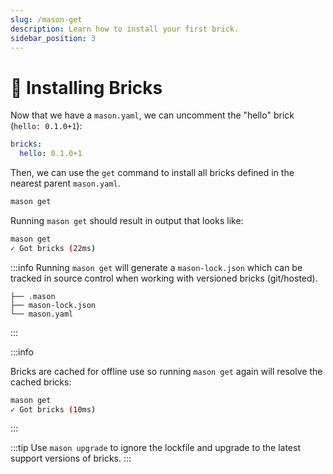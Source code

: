```yaml
---
slug: /mason-get
description: Learn how to install your first brick.
sidebar_position: 3
---
```


# 🧱 Installing Bricks

Now that we have a `mason.yaml`, we can uncomment the "hello" brick (`hello: 0.1.0+1`):

```yaml
bricks:
  hello: 0.1.0+1
```

Then, we can use the `get` command to install all bricks defined in the nearest parent `mason.yaml`.

```bash
mason get
```

Running `mason get` should result in output that looks like:

```bash
mason get
✓ Got bricks (22ms)
```

:::info
Running `mason get` will generate a `mason-lock.json` which can be tracked in source control when working with versioned bricks (git/hosted).

```
├── .mason
├── mason-lock.json
└── mason.yaml
```

:::

:::info

Bricks are cached for offline use so running `mason get` again will resolve the cached bricks:

```bash
mason get
✓ Got bricks (10ms)
```

:::

:::tip
Use `mason upgrade` to ignore the lockfile and upgrade to the latest support versions of bricks.
:::
